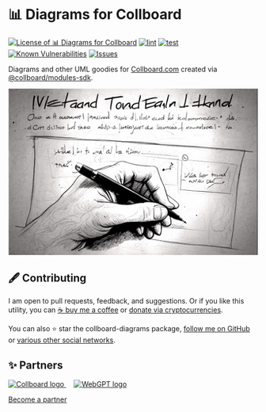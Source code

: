 # 📊 Diagrams for Collboard

<!--Badges-->
<!--⚠️WARNING: This section was generated by https://github.com/hejny/batch-project-editor/blob/main/src/workflows/800-badges/badges.ts so every manual change will be overwritten.-->


[![License of 📊 Diagrams for Collboard](https://img.shields.io/github/license/hejny/collboard-diagrams.svg?style=flat)](https://github.com/hejny/collboard-diagrams/blob/main/LICENSE)
[![lint](https://github.com/hejny/collboard-diagrams/actions/workflows/lint.yml/badge.svg)](https://github.com/hejny/collboard-diagrams/actions/workflows/lint.yml)
[![test](https://github.com/hejny/collboard-diagrams/actions/workflows/test.yml/badge.svg)](https://github.com/hejny/collboard-diagrams/actions/workflows/test.yml)
[![Known Vulnerabilities](https://snyk.io/test/github/hejny/collboard-diagrams/badge.svg)](https://snyk.io/test/github/hejny/collboard-diagrams)
[![Issues](https://img.shields.io/github/issues/hejny/collboard-diagrams.svg?style=flat)](https://github.com/hejny/collboard-diagrams/issues)

<!--/Badges-->

Diagrams and other UML goodies for [Collboard.com](https://collboard.com/) created via [@collboard/modules-sdk](https://www.npmjs.com/package/@collboard/modules-sdk).

<!--Wallpaper-->
<!--⚠️WARNING: This section was generated by https://github.com/hejny/batch-project-editor/blob/main/src//workflows/315-ai-generated-wallpaper/4-aiGeneratedWallpaperUseInReadme.ts so every manual change will be overwritten.-->

[![Wallpaper of ✒️ Freehand++ for Collboard](assets/ai/wallpaper/gallery/06dfafe0-3abb-450e-8470-eaf50ad3b935-0_0.png)](https://www.midjourney.com/app/jobs/06dfafe0-3abb-450e-8470-eaf50ad3b935)

<!--/Wallpaper-->



<!--Contributing-->
<!--⚠️WARNING: This section was generated by https://github.com/hejny/batch-project-editor/blob/main/src/workflows/810-contributing/contributing.ts so every manual change will be overwritten.-->

## 🖋️ Contributing

I am open to pull requests, feedback, and suggestions. Or if you like this utility, you can [☕ buy me a coffee](https://www.buymeacoffee.com/hejny) or [donate via cryptocurrencies](https://github.com/hejny/hejny/blob/main/documents/crypto.md).

You can also ⭐ star the collboard-diagrams package, [follow me on GitHub](https://github.com/hejny) or [various other social networks](https://www.pavolhejny.com/contact/).

<!--/Contributing-->


<!--Partners-->
<!--⚠️WARNING: This section was generated by https://github.com/hejny/batch-project-editor/blob/main/src/workflows/820-partners/partners.ts so every manual change will be overwritten.-->

## ✨ Partners


<a href="https://collboard.com/">
  <img src="https://collboard.fra1.cdn.digitaloceanspaces.com/assets/18.12.1/logo-small.png" alt="Collboard logo" width="50"  />
</a>
&nbsp;&nbsp;&nbsp;
<a href="https://webgpt.cz/?partner=ph&utm_medium=referral&utm_source=github-readme&utm_campaign=partner-ph">
  <img src="https://webgpt.cz/_next/static/media/webgpt.white.7e7069eb.png" alt="WebGPT logo" width="50"  />
</a>


[Become a partner](https://www.pavolhejny.com/contact/)

<!--/Partners-->